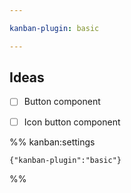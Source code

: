 ```yaml
---

kanban-plugin: basic

---
```


## Ideas

- [ ] Button component
- [ ] Icon button component




%% kanban:settings
```
{"kanban-plugin":"basic"}
```
%%